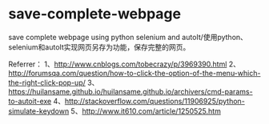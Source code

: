 # save-complete-webpage
save complete webpage using python selenium and autoIt/使用python、selenium和autoIt实现网页另存为功能，保存完整的网页。

Referrer：
1、http://www.cnblogs.com/tobecrazy/p/3969390.html
2、http://forumsqa.com/question/how-to-click-the-option-of-the-menu-which-the-right-click-pop-up/
3、https://huilansame.github.io/huilansame.github.io/archivers/cmd-params-to-autoit-exe
4、http://stackoverflow.com/questions/11906925/python-simulate-keydown
5、http://www.it610.com/article/1250525.htm